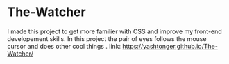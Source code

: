 # The-Watcher
I made this project to get more familier with CSS and improve my front-end developement skills.
In this project the pair of eyes follows the mouse cursor and does other cool things .
link: https://yashtonger.github.io/The-Watcher/

